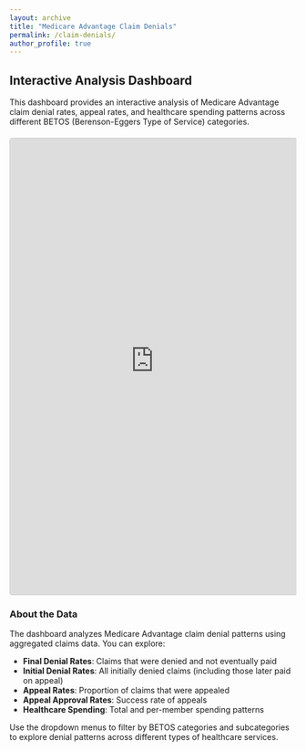 ```yaml
---
layout: archive
title: "Medicare Advantage Claim Denials"
permalink: /claim-denials/
author_profile: true
---
```


## Interactive Analysis Dashboard

This dashboard provides an interactive analysis of Medicare Advantage claim denial rates, appeal rates, and healthcare spending patterns across different BETOS (Berenson-Eggers Type of Service) categories.

<div class="iframe-container">
  <iframe
    src="https://denials-line-graph-da765f909e9d.herokuapp.com/"
    frameborder="0"
    allowfullscreen
    style="width: 100%; height: 800px; border: 1px solid #ccc;"
    title="Medicare Advantage Denial Rates Dashboard">
  </iframe>
</div>

<style>
  .iframe-container {
    position: relative;
    overflow: hidden;
    width: 100%;
    margin: 20px 0;
  }
  .iframe-container iframe {
    width: 100%;
    height: 800px;
    border: 1px solid #ddd;
    border-radius: 4px;
  }
  
  @media (max-width: 768px) {
    .iframe-container iframe {
      height: 600px;
    }
  }
</style>

### About the Data

The dashboard analyzes Medicare Advantage claim denial patterns using aggregated claims data. You can explore:

- **Final Denial Rates**: Claims that were denied and not eventually paid
- **Initial Denial Rates**: All initially denied claims (including those later paid on appeal)
- **Appeal Rates**: Proportion of claims that were appealed
- **Appeal Approval Rates**: Success rate of appeals
- **Healthcare Spending**: Total and per-member spending patterns

Use the dropdown menus to filter by BETOS categories and subcategories to explore denial patterns across different types of healthcare services.
